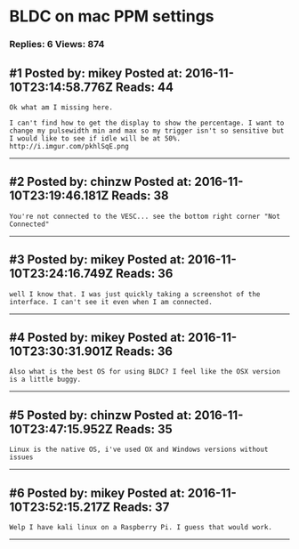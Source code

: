 # BLDC on mac PPM settings

### Replies: 6 Views: 874

## \#1 Posted by: mikey Posted at: 2016-11-10T23:14:58.776Z Reads: 44

```
Ok what am I missing here.

I can't find how to get the display to show the percentage. I want to change my pulsewidth min and max so my trigger isn't so sensitive but I would like to see if idle will be at 50%.
http://i.imgur.com/pkhlSqE.png
```

---
## \#2 Posted by: chinzw Posted at: 2016-11-10T23:19:46.181Z Reads: 38

```
You're not connected to the VESC... see the bottom right corner "Not Connected"
```

---
## \#3 Posted by: mikey Posted at: 2016-11-10T23:24:16.749Z Reads: 36

```
well I know that. I was just quickly taking a screenshot of the interface. I can't see it even when I am connected.
```

---
## \#4 Posted by: mikey Posted at: 2016-11-10T23:30:31.901Z Reads: 36

```
Also what is the best OS for using BLDC? I feel like the OSX version is a little buggy.
```

---
## \#5 Posted by: chinzw Posted at: 2016-11-10T23:47:15.952Z Reads: 35

```
Linux is the native OS, i've used OX and Windows versions without issues
```

---
## \#6 Posted by: mikey Posted at: 2016-11-10T23:52:15.217Z Reads: 37

```
Welp I have kali linux on a Raspberry Pi. I guess that would work.
```

---
